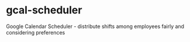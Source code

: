 # gcal-scheduler
Google Calendar Scheduler - distribute shifts among employees fairly and considering preferences
